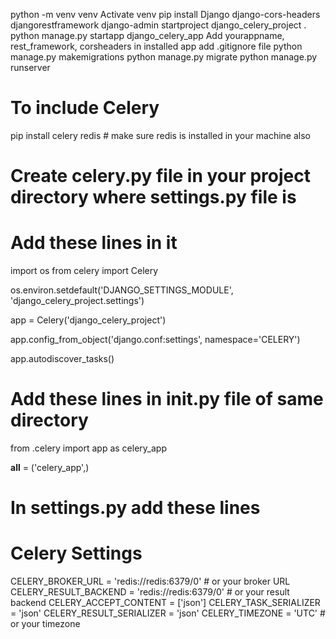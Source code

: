 python -m venv venv
Activate venv
pip install Django django-cors-headers djangorestframework
django-admin startproject django_celery_project .
python manage.py startapp django_celery_app
Add yourappname,  rest_framework,  corsheaders  in installed app
add .gitignore file
python manage.py makemigrations
python manage.py migrate
python manage.py runserver

# To include Celery
pip install celery redis  # make sure redis is installed in your machine also

# Create celery.py file in your project directory where settings.py file is
# Add these lines in it
import os
from celery import Celery

os.environ.setdefault('DJANGO_SETTINGS_MODULE', 'django_celery_project.settings')

app = Celery('django_celery_project')

app.config_from_object('django.conf:settings', namespace='CELERY')

app.autodiscover_tasks()

# Add these lines in __init__.py file of same directory
from .celery import app as celery_app

__all__ = ('celery_app',)

# In settings.py add these lines
# Celery Settings
CELERY_BROKER_URL = 'redis://redis:6379/0'  # or your broker URL
CELERY_RESULT_BACKEND = 'redis://redis:6379/0'  # or your result backend
CELERY_ACCEPT_CONTENT = ['json']
CELERY_TASK_SERIALIZER = 'json'
CELERY_RESULT_SERIALIZER = 'json'
CELERY_TIMEZONE = 'UTC'  # or your timezone

